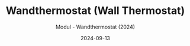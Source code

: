 ---
title: Wandthermostat (Wall Thermostat)
date: 2024-09-13
subtitle: Modul - Wandthermostat (2024)
link: https://github.com/Wilkware/WallThermostat
image: https://opengraph.githubassets.com/2d71be30e8ea2e029c667c72ea4a05710a930eb6f17cac3db3e4e3ff583da6b5/Wilkware/WallThermostat
---